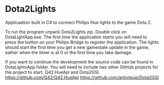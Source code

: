 # Dota2Lights
Applicaation built in C# to connect Philips Hue lights to the game Dota 2.


To run the program unpack Dota2Lights.zip. Double click on DotaLightApp.exe.
The first time the application starts you will need to press the button on your Philips Bridge to register the application.
The lights should start the first time you get a new gamestate update in the game, eather when the timer is at 0 or the first time you take damage.

If you want to continue the development the source code can be found in DotaLightsApp folder.
You will need to include two other GitHub projects for the project to start, Q42.HueApi and Dota2GSI.
https://github.com/Q42/Q42.HueApi
https://github.com/antonpup/Dota2GSI


